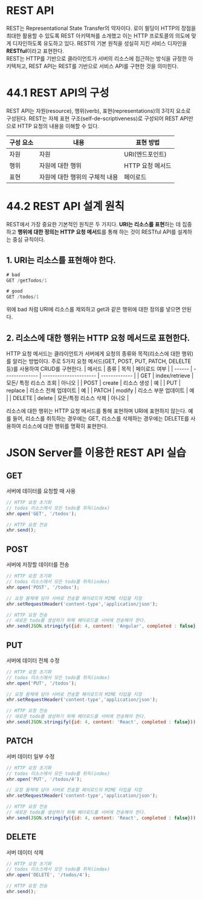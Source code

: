 # REST API
REST는 Representational State Transfer의 약자이다. 로이 필딩이 HTTP의 장점을 최대한 활용할 수 있도록 REST 아키텍쳐를 소개했고 이는 HTTP 프로토콜의 의도에 맞게 디자인하도록 유도하고 있다. REST의 기본 원칙을 성실히 지킨 서비스 디자인을 **RESTful**이라고 표현한다.  
REST는 HTTP를 기반으로 클라이언트가 서버의 리소스에 접근하는 방식을 규정한 아키텍처고, REST API는 REST를 기반으로 서비스 API를 구현한 것을 의미힌다.  
  
  

# 44.1 REST API의 구성
REST API는 자원(resource), 행위(verb), 표현(representations)의 3각지 요소로 구성된다. REST는 자체 표현 구조(self-de-scriptiveness)로 구성되어 REST API만으로 HTTP 요청의 내용을 이해할 수 있다.  

|구성 요소| 내용 | 표현 방법|  
|---|---|---|
|자원|자원|URI(엔드포인트)|
|행위|자원에 대한 행위|HTTP 요청 메서드|
|표현|자원에 대한 행위의 구체적 내용| 페이로드|

# 44.2 REST API 설계 원칙
REST에서 가장 중요한 기본적인 원칙은 두 가지다. **URI는 리소스를 표현**하는 데 집중하고 **행위에 대한 정의는 HTTP 요청 메서드**를 통해 하는 것이 RESTful API를 설계하는 중심 규칙이다.  
## 1. URI는 리소스를 표현해야 한다.
```js
# bad
GET /getTodos/1

# good
GET /todos/1
```
위에 bad 처럼 URI에 리소스를 제외하고 get과 같은 행위에 대한 정의를 넣으면 안된다.  
## 2. 리소스에 대한 행위는 HTTP 요청 메서드로 표현한다.
HTTP 요청 메서드는 클라이언트가 서버에게 요청의 종류와 목적(리소스에 대한 행위)를 알리는 방법이다. 주로 5가지 요청 메서드(GET, POST, PUT, PATCH, DELELTE 등)를 사용하여 CRUD를 구현한다.
| 메서드 | 종류           | 목적                   | 페이로드 여부 |
| ------ | -------------- | ---------------------- | ------------- |
| GET    | index/retrieve | 모든/ 특정 리소스 조회 | 아니오        |
| POST   | create         | 리소스 생성            | 예            |
| PUT    | replace        | 리소스 전체 업데이트   | 예            |
| PATCH  | modify         | 리소스 부분 업데이트   | 예            |
| DELETE | delete         | 모든/특정 리소스 삭제  | 아니오        |

리소스에 대한 행위는 HTTP 요청 메서드를 통해 표현하며 URI에 표현하지 않는다. 예를 들어, 리소스를 취득하는 경우에는 GET, 리소스를 삭제하는 경우에는 DELETE를 사용하여 리소스에 대한 행위를 명확히 표현한다.

# JSON Server를 이용한 REST API 실습
## GET
서버에 데이터를 요청할 때 사용
```js
// HTTP 요청 초기화
// todos 리소스에서 모든 todo를 취득(index)
xhr.open('GET', '/todos');

// HTTP 요청 전송
xhr.send();
```

## POST
서버에 저장할 데이터를 전송
```js
// HTTP 요청 초기화
// todos 리소스에서 모든 todo를 취득(index)
xhr.open('POST', '/todos');

// 요청 몸체에 담아 서버로 전송할 페이로드의 MIME 타입을 지정
xhr.setRequestHeader('content-type','application/json');

// HTTP 요청 전송
// 새로운 todo를 생성하기 위해 페이로드를 서버에 전송해야 한다.
xhr.send(JSON.stringify({id: 4, content: 'Angular', completed : false}));
```
## PUT
서버에 데이터 전체 수정
```js
// HTTP 요청 초기화
// todos 리소스에서 모든 todo를 취득(index)
xhr.open('PUT', '/todos');

// 요청 몸체에 담아 서버로 전송할 페이로드의 MIME 타입을 지정
xhr.setRequestHeader('content-type','application/json');

// HTTP 요청 전송
// 새로운 todo를 생성하기 위해 페이로드를 서버에 전송해야 한다.
xhr.send(JSON.stringify({id: 4, content: 'React', completed : false}));
```

## PATCH
서버 데이터 일부 수정
```js
// HTTP 요청 초기화
// todos 리소스에서 모든 todo를 취득(index)
xhr.open('PUT', '/todos/4');

// 요청 몸체에 담아 서버로 전송할 페이로드의 MIME 타입을 지정
xhr.setRequestHeader('content-type','application/json');

// HTTP 요청 전송
// 새로운 todo를 생성하기 위해 페이로드를 서버에 전송해야 한다.
xhr.send(JSON.stringify({id: 4, content: 'React', completed : false}));
```

## DELETE
서버 데이터 삭제
```js
// HTTP 요청 초기화
// todos 리소스에서 모든 todo를 취득(index)
xhr.open('DELETE', '/todos/4');

// HTTP 요청 전송
xhr.send();
```
